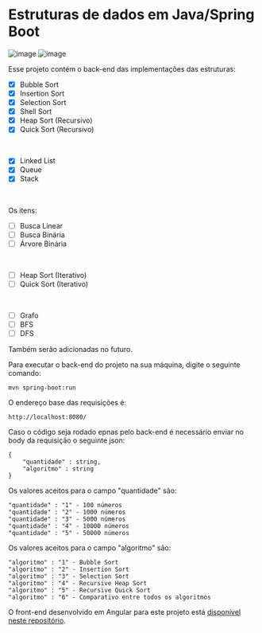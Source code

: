 # Estruturas de dados em Java/Spring Boot

![image](https://img.shields.io/badge/Java-ED8B00?style=for-the-badge&logo=java&logoColor=white) 
![image](https://img.shields.io/badge/Spring-6DB33F?style=for-the-badge&logo=spring&logoColor=white) 


Esse projeto contém o back-end das implementações das estruturas:

- [x] Bubble Sort
- [x] Insertion Sort
- [x] Selection Sort
- [x] Shell Sort
- [x] Heap Sort (Recursivo)
- [x] Quick Sort (Recursivo)

<br />

- [x] Linked List
- [x] Queue
- [x] Stack
<br />

Os itens: 
- [ ] Busca Linear
- [ ] Busca Binária
- [ ] Árvore Binária
<br />

- [ ] Heap Sort (Iterativo)
- [ ] Quick Sort (Iterativo)
</br>

- [ ] Grafo
- [ ] BFS
- [ ] DFS

Também serão adicionadas no futuro.

Para executar o back-end do projeto na sua máquina, digite o seguinte comando:
```
mvn spring-boot:run 
```

O endereço base das requisições é:
```
http://localhost:8080/ 
```

Caso o código seja rodado epnas pelo back-end é necessário enviar no body da requisição o seguinte json:

```
{
    "quantidade" : string,
    "algoritmo" : string
}
```

Os valores aceitos para o campo "quantidade" são:
```
"quantidade" : "1" - 100 números
"quantidade" : "2" - 1000 números
"quantidade" : "3" - 5000 números
"quantidade" : "4" - 10000 números
"quantidade" : "5" - 50000 números
```

Os valores aceitos para o campo "algoritmo" são:
```
"algoritmo" : "1" - Bubble Sort
"algoritmo" : "2" - Insertion Sort
"algoritmo" : "3" - Selection Sort
"algoritmo" : "4" - Recursive Heap Sort
"algoritmo" : "5" - Recursive Quick Sort
"algoritmo" : "6" - Comparativo entre todos os algoritmos
```

O front-end desenvolvido em Angular para este projeto está [disponível neste repositório](https://github.com/myllamachaado/data-structures-frontend).
